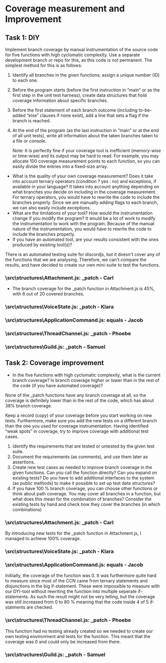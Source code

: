 # Coverage measurement and Improvement

## Task 1: DIY

Implement branch coverage by manual instrumentation of the source code for five functions
with high cyclomatic complexity. Use a separate development branch or repo for this, as this code is
not permanent. The simplest method for this is as follows:

1. Identify all branches in the given functions; assign a unique number (ID) to each one.
2. Before the program starts (before the first instruction in “main” or as the first step in the unit test
   harness), create data structures that hold coverage information about specific branches.
3. Before the first statement of each branch outcome (including to-be-added “else” clauses if none exist),
   add a line that sets a flag if the branch is reached.
4. At the end of the program (as the last instruction in “main” or at the end of all unit tests), write all
   information about the taken branches taken to a file or console.

   Note: It is perfectly fine if your coverage tool is inefficient (memory-wise or time-wise) and its output may
   be hard to read. For example, you may allocate 100 coverage measurement points to each function, so
   you can easily divide the entries into a fixed-size array.

- What is the quality of your own coverage measurement? Does it take into account ternary operators
  (condition ? yes : no) and exceptions, if available in your language?
  It takes into account anything depending on what branches you decide on including in the coverage measurement. For ternary operators, you would have to rewrite the code to include the branches properly. Since we are manually adding flags to each branch, we can also easily include exceptions.
- What are the limitations of your tool? How would the instrumentation change if you modify the
  program?
  It would be a lot of work to modify the instrumentation to work with the program. Because of the manual nature of the instrumentation, you would have to rewrite the code to include the branches properly.
- If you have an automated tool, are your results consistent with the ones produced by existing tool(s)?

There is an automated testing suite for discordjs, but it doesn't cover any of the functions that we are analysing. Therefore, we can't compare the results, and have decided to create our own mini-suite to test the functions.

### \src\structures\Attachment.js: \_patch - Carl

- The branch coverage for the \_patch function in Attachment.js is 45%,
  with 8 out of 20 covered branches.

### \src\structures\VoiceState.js: \_patch - Klara

### \src\structures\ApplicationCommand.js: equals - Jacob

### \src\structures\ThreadChannel.js: \_patch - Phoebe

### \src\structures\Guild.js: \_patch - Samuel

## Task 2: Coverage improvement

- In the five functions with high cyclomatic complexity, what is the current branch coverage? Is branch coverage
  higher or lower than in the rest of the code (if you have automated coverage)?

None of the \_patch functions have any branch coverage at all, so the coverage is definitely lower than in the rest of the code, which has about 38% branch coverage.

Keep a record (copy) of your coverage before you start working on new tests. Furthermore, make
sure you add the new tests on a different branch than the one you used for coverage instrumentation.
Having identified “weak spots” in coverage, try to improve coverage with additional test cases.

1. Identify the requirements that are tested or untested by the given test suite.
2. Document the requirements (as comments), and use them later as assertions.
3. Create new test cases as needed to improve branch coverage in the given functions. Can you call the
   function directly? Can you expand on existing tests? Do you have to add additional interfaces to the
   system (as public methods) to make it possible to set up test data structures?
4. If you have 100 % branch coverage, you can choose other functions or think about path coverage. You
   may cover all branches in a function, but what does this mean for the combination of branches? Consider
   the existing tests by hand and check how they cover the branches (in which combinations)

### \src\structures\Attachment.js: \_patch - Carl

By introducing new tests for the \_patch function in Attachment.js,
I managed to achieve 100% coverage.

### \src\structures\VoiceState.js: \_patch - Klara

### \src\structures\ApplicationCommand.js: equals - Jacob

Initiially, the coverage of the function was 0. It was furthermore quite hard to measure since most of the CCN came from ternary statements and disjunctions in the big if-statement. These were impossible to measure with our DYI-tool without rewriting the function into multiple seperate if-statements. As such the result might not be very telling, but the coverage was still increased from 0 to 80 % meaning that the code inside 4 of 5 if-statments are checked. 

### \src\structures\ThreadChannel.js: \_patch - Phoebe

This function had no testing already created so we needed to create our own testing environment and tests for the function. This meant that the coverage was 0 and could only be increased from there.

### \src\structures\Guild.js: \_patch - Samuel
